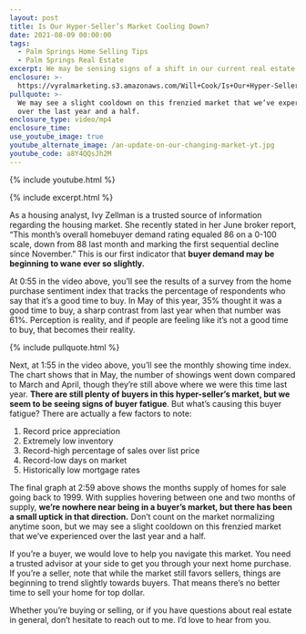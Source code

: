 ```yaml
---
layout: post
title: Is Our Hyper-Seller’s Market Cooling Down?
date: 2021-08-09 00:00:00
tags:
  - Palm Springs Home Selling Tips
  - Palm Springs Real Estate
excerpt: We may be sensing signs of a shift in our current real estate market.
enclosure: >-
  https://vyralmarketing.s3.amazonaws.com/Will+Cook/Is+Our+Hyper-Seller%E2%80%99s+Market+Cooling+Down_.mp4
pullquote: >-
  We may see a slight cooldown on this frenzied market that we’ve experienced
  over the last year and a half.
enclosure_type: video/mp4
enclosure_time:
use_youtube_image: true
youtube_alternate_image: /an-update-on-our-changing-market-yt.jpg
youtube_code: a8Y4QQsJh2M
---
```

{% include youtube.html %}

{% include excerpt.html %}

As a housing analyst, Ivy Zellman is a trusted source of information regarding the housing market. She recently stated in her June broker report, “This month’s overall homebuyer demand rating equaled 86 on a 0-100 scale, down from 88 last month and marking the first sequential decline since November.” This is our first indicator that **buyer demand may be beginning to wane ever so slightly.**

At 0:55 in the video above, you’ll see the results of a survey from the home purchase sentiment index that tracks the percentage of respondents who say that it’s a good time to buy. In May of this year, 35% thought it was a good time to buy, a sharp contrast from last year when that number was 61%. Perception is reality, and if people are feeling like it’s not a good time to buy, that becomes their reality.

{% include pullquote.html %}

Next, at 1:55 in the video above, you’ll see the monthly showing time index. The chart shows that in May, the number of showings went down compared to March and April, though they’re still above where we were this time last year. **There are still plenty of buyers in this hyper-seller’s market, but we seem to be seeing signs of buyer fatigue**. But what’s causing this buyer fatigue? There are actually a few factors to note:

1. Record price appreciation
2. Extremely low inventory
3. Record-high percentage of sales over list price
4. Record-low days on market
5. Historically low mortgage rates

The final graph at 2:59 above shows the months supply of homes for sale going back to 1999. With supplies hovering between one and two months of supply, **we’re nowhere near being in a buyer’s market, but there has been a small uptick in that direction.** Don’t count on the market normalizing anytime soon, but we may see a slight cooldown on this frenzied market that we’ve experienced over the last year and a half.

If you’re a buyer, we would love to help you navigate this market. You need a trusted advisor at your side to get you through your next home purchase. If you’re a seller, note that while the market still favors sellers, things are beginning to trend slightly towards buyers. That means there’s no better time to sell your home for top dollar.

Whether you’re buying or selling, or if you have questions about real estate in general, don’t hesitate to reach out to me. I’d love to hear from you.

